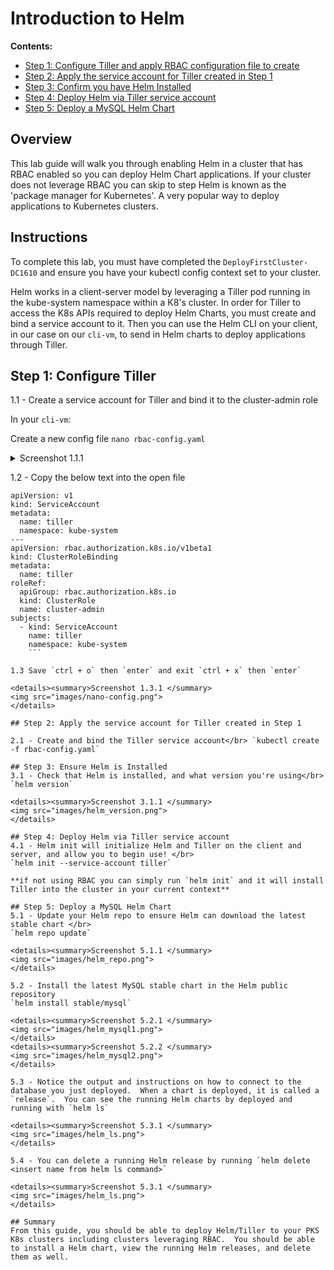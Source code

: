 # Introduction to Helm

**Contents:**

- [Step 1: Configure Tiller and apply RBAC configuration file to create]()
- [Step 2: Apply the service account for Tiller created in Step 1]()
- [Step 3: Confirm you have Helm Installed]()
- [Step 4: Deploy Helm via Tiller service account]()
- [Step 5: Deploy a MySQL Helm Chart]()

## Overview

This lab guide will walk you through enabling Helm in a cluster that has RBAC enabled so you can deploy Helm Chart applications.  If your cluster does not leverage RBAC you can skip to step Helm is known as the 'package manager for Kubernetes'.  A very popular way to deploy applications to Kubernetes clusters.

## Instructions
To complete this lab, you must have completed the `DeployFirstCluster-DC1610` and ensure you have your kubectl config context set to your cluster.  

Helm works in a client-server model by leveraging a Tiller pod running in the kube-system namespace within a K8's cluster.  In order for Tiller to access the K8s APIs required to deploy Helm Charts, you must create and bind a service account to it.  Then you can use the Helm CLI on your client, in our case on our `cli-vm`, to send in Helm charts to deploy applications through Tiller.

## Step 1: Configure Tiller
1.1 - Create a service account for Tiller and bind it to the cluster-admin role

In your `cli-vm`:

Create a new config file ```nano rbac-config.yaml```

<details><summary>Screenshot 1.1.1 </summary>
<img src="images/rbac-config.png">
</details>

1.2 - Copy the below text into the open file
```
apiVersion: v1
kind: ServiceAccount
metadata:
  name: tiller
  namespace: kube-system
---
apiVersion: rbac.authorization.k8s.io/v1beta1
kind: ClusterRoleBinding
metadata:
  name: tiller
roleRef:
  apiGroup: rbac.authorization.k8s.io
  kind: ClusterRole
  name: cluster-admin
subjects:
  - kind: ServiceAccount
    name: tiller
    namespace: kube-system
    ```

1.3 Save `ctrl + o` then `enter` and exit `ctrl + x` then `enter`

<details><summary>Screenshot 1.3.1 </summary>
<img src="images/nano-config.png">
</details>

## Step 2: Apply the service account for Tiller created in Step 1

2.1 - Create and bind the Tiller service account</br> `kubectl create -f rbac-config.yaml`

## Step 3: Ensure Helm is Installed
3.1 - Check that Helm is installed, and what version you're using</br> `helm version`

<details><summary>Screenshot 3.1.1 </summary>
<img src="images/helm_version.png">
</details>

## Step 4: Deploy Helm via Tiller service account
4.1 - Helm init will initialize Helm and Tiller on the client and server, and allow you to begin use! </br>
`helm init --service-account tiller`

**if not using RBAC you can simply run `helm init` and it will install Tiller into the cluster in your current context**

## Step 5: Deploy a MySQL Helm Chart
5.1 - Update your Helm repo to ensure Helm can download the latest stable chart </br>
`helm repo update`

<details><summary>Screenshot 5.1.1 </summary>
<img src="images/helm_repo.png">
</details>

5.2 - Install the latest MySQL stable chart in the Helm public repository
`helm install stable/mysql`

<details><summary>Screenshot 5.2.1 </summary>
<img src="images/helm_mysql1.png">
</details>
<details><summary>Screenshot 5.2.2 </summary>
<img src="images/helm_mysql2.png">
</details>

5.3 - Notice the output and instructions on how to connect to the database you just deployed.  When a chart is deployed, it is called a `release`.  You can see the running Helm charts by deployed and running with `helm ls`

<details><summary>Screenshot 5.3.1 </summary>
<img src="images/helm_ls.png">
</details>

5.4 - You can delete a running Helm release by running `helm delete <insert name from helm ls command>`

<details><summary>Screenshot 5.3.1 </summary>
<img src="images/helm_ls.png">
</details>

## Summary
From this guide, you should be able to deploy Helm/Tiller to your PKS K8s clusters including clusters leveraging RBAC.  You should be able to install a Helm chart, view the running Helm releases, and delete them as well.

